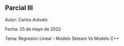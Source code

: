 ## Parcial III

Autor: Carlos Arévalo

Fecha: 23 de mayo de 2022

Tema: Regresión Lineal - Modelo Sklearn Vs Modelo C++

